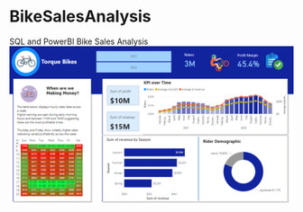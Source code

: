 # BikeSalesAnalysis
SQL and PowerBI Bike Sales Analysis
![Bike Sales Dashboard](assets/images/Bike_sales_dash.png)
